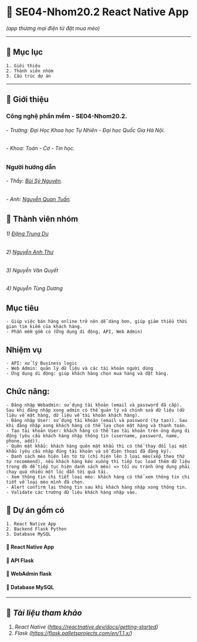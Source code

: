 # :iphone:  SE04-Nhom20.2   React Native App
*(app thương mại điện tử đặt mua mèo)*

---
## :large_blue_diamond: Mục lục
~~~
1. Giới thiệu
2. Thành viên nhóm
3. Cấu trúc dự án
~~~

---

## :large_blue_diamond: Giới thiệu
### Công nghệ phần mềm - SE04-Nhom20.2. 
###### - Trường: Đại Học Khoa học Tự Nhiên - Đại học Quốc Gia Hà Nội.
###### - Khoa: Toán - Cơ - Tin học.
### Người hướng dẫn
###### - Thầy: [Bùi Sỹ Nguyên](https://www.facebook.com/nguyenbs).
###### - Anh: [Nguyễn Quan Tuấn](https://www.facebook.com/nguyenquan.tuan.5).

## :large_blue_diamond: **Thành viên nhóm**
###### 1) [Đặng Trung Du](https://www.facebook.com/t.dudang/)
###### 2) [Nguyễn Anh Thư](https://www.facebook.com/profile.php?id=100017848988200)
###### 3) Nguyễn Văn Quyết
###### 4) Nguyễn Tùng Dương
    
## Mục tiêu
    - Giúp việc bán hàng online trở nên dễ dàng hơn, giúp giảm thiểu thời gian tìm kiếm của khách hàng.
    - Phần mềm gồm có (Ứng dụng di động, API, Web Admin)
    

## Nhiệm vụ
    - API: xử lý Business logic
    - Web Admin: quản lý dữ liệu và các tài khoản người dùng
    - Ứng dụng di động: giúp khách hàng chọn mua hàng và đặt hàng.
    
## Chức năng:
    - Đăng nhập Webadmin: sử dụng tài khoản (email và password đã cấp). Sau khi đăng nhập xong admin có thể quản lý và chỉnh sửa dữ liệu (dữ liệu về mặt hàng, dữ liệu về tài khoản khách hàng).
    - Đăng nhập User: sử dụng tài khoản (email và password (tự tạo)). Sau khi đăng nhập xong khách hàng có thể lựa chọn mặt hàng và thanh toán.
    - Tạo tài khoản User: khách hàng có thể tạo tài khoản trên ứng dụng di động (yêu cầu khách hàng nhập thông tin (username, password, name, phone, add)).
    - Quên mật khẩu: khách hàng quên mật khẩu thì có thể thay đổi lại mật khẩu (yêu cầu nhập đúng tài khoản và số điện thoại đã đăng ký).
    - Danh sách mèo hiện lên từ từ (chỉ hiện lên 3 loại mèo(xếp theo thứ tự recommend), nếu khách hàng kéo xuống thì tiếp tục load thêm dữ liệu trong db để tiếp tục hiện danh sách mèo) => tối ưu tránh ứng dụng phải chạy quá nhiều một lúc dẫn tới quá tải.
    - Xem thông tin chi tiết loại mèo: khách hàng có thể xem thông tin chi tiết về loại mèo mình đã chọn.
    - Alert confirm lại thông tin sau khi khách hàng nhập xong thông tin.
    - Validate các trường dữ liệu khách hàng nhập vào.

## :large_blue_diamond: **Dự án gồm có**
    1. React Native App
    2. Backend Flask Python
    3. Database MySQL

#### :small_red_triangle: **React Native App** 


#### :small_red_triangle: **API Flask**


#### :small_red_triangle: **WebAdmin flask**


#### :small_red_triangle: **Database MySQL**

---
## :large_blue_diamond: *Tài liệu tham khảo*
1. *React Native (https://reactnative.dev/docs/getting-started)*
2. *Flask (https://flask.palletsprojects.com/en/1.1.x/)*
